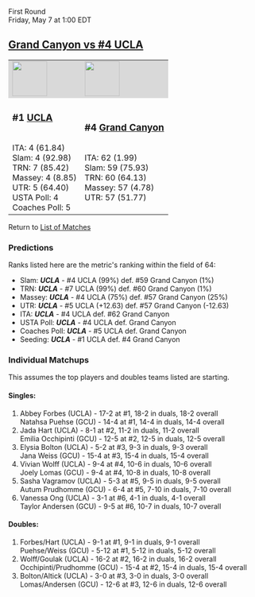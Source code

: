 First Round  
Friday, May 7 at 1:00 EDT
## [Grand Canyon vs #4 UCLA](https://www.ncaa.com/game/5833662) 

<table>  
<tr style="background-color: #d9d9d9 !important"><td><a href="../"><img src="https://www.ncaa.com/sites/default/files/images/logos/schools/u/ucla.70.png" width="70" height="70" /></a></td><td><a href="../"><img src="https://www.ncaa.com/sites/default/files/images/logos/schools/g/grand-canyon.70.png" width="70" height="70" /></a></td></tr>
<tr><td>  

<h3>#1 <a href="../">UCLA</a></h3>  
<br>ITA: 4 (61.84)  
<br>Slam: 4 (92.98)  
<br>TRN: 7 (85.42)  
<br>Massey: 4 (8.85)  
<br>UTR: 5 (64.40)  
<br>USTA Poll: 4  
<br>Coaches Poll: 5  

</td><td>  

<h3>#4 <a href="../">Grand Canyon</a></h3>  
<br>ITA: 62 (1.99)  
<br>Slam: 59 (75.93)  
<br>TRN: 60 (64.13)  
<br>Massey: 57 (4.78)  
<br>UTR: 57 (51.77)  

</td></tr></table>  

Return to [List of Matches](../index.md)  

### Predictions  

Ranks listed here are the metric's ranking within the field of 64:  
- Slam: ***UCLA*** - #4 UCLA (99%) def. #59 Grand Canyon (1%)  
- TRN: ***UCLA*** - #7 UCLA (99%) def. #60 Grand Canyon (1%)  
- Massey: ***UCLA*** - #4 UCLA (75%) def. #57 Grand Canyon (25%)  
- UTR: ***UCLA*** - #5 UCLA (+12.63) def. #57 Grand Canyon (-12.63)  
- ITA: ***UCLA*** - #4 UCLA def. #62 Grand Canyon  
- USTA Poll: ***UCLA*** - #4 UCLA def. Grand Canyon  
- Coaches Poll: ***UCLA*** - #5 UCLA def. Grand Canyon  
- Seeding: ***UCLA*** - #1 UCLA def. #4 Grand Canyon  

### Individual Matchups  

This assumes the top players and doubles teams listed are starting.  

#### Singles:  
1. Abbey Forbes (UCLA) - 17-2 at #1, 18-2 in duals, 18-2 overall  
   Natahsa Puehse (GCU) - 14-4 at #1, 14-4 in duals, 14-4 overall
2. Jada Hart (UCLA) - 8-1 at #2, 11-2 in duals, 11-2 overall  
   Emilia Occhipinti (GCU) - 12-5 at #2, 12-5 in duals, 12-5 overall
3. Elysia Bolton (UCLA) - 5-2 at #3, 9-3 in duals, 9-3 overall  
   Jana Weiss (GCU) - 15-4 at #3, 15-4 in duals, 15-4 overall
4. Vivian Wolff (UCLA) - 9-4 at #4, 10-6 in duals, 10-6 overall  
   Joely Lomas (GCU) - 9-4 at #4, 10-8 in duals, 10-8 overall
5. Sasha Vagramov (UCLA) - 5-3 at #5, 9-5 in duals, 9-5 overall  
   Autum Prudhomme (GCU) - 6-4 at #5, 7-10 in duals, 7-10 overall
6. Vanessa Ong (UCLA) - 3-1 at #6, 4-1 in duals, 4-1 overall  
   Taylor Andersen (GCU) - 9-5 at #6, 10-7 in duals, 10-7 overall

#### Doubles:  
1. Forbes/Hart (UCLA) - 9-1 at #1, 9-1 in duals, 9-1 overall  
   Puehse/Weiss (GCU) - 5-12 at #1, 5-12 in duals, 5-12 overall
2. Wolff/Goulak (UCLA) - 16-2 at #2, 16-2 in duals, 16-2 overall  
   Occhipinti/Prudhomme (GCU) - 15-4 at #2, 15-4 in duals, 15-4 overall
3. Bolton/Altick (UCLA) - 3-0 at #3, 3-0 in duals, 3-0 overall  
   Lomas/Andersen (GCU) - 12-6 at #3, 12-6 in duals, 12-6 overall